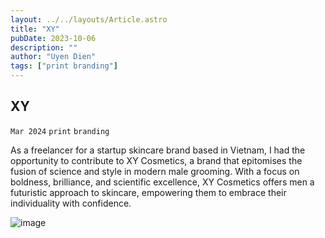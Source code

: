 ```yaml
---
layout: ../../layouts/Article.astro
title: "XY"
pubDate: 2023-10-06
description: ""
author: "Uyen Dien"
tags: ["print branding"]
---
```


## XY

`Mar 2024`
`print`
`branding`


As a freelancer for a startup skincare brand based in Vietnam, I had the opportunity to contribute to XY Cosmetics, a brand that epitomises the fusion of science and style in modern male grooming. With a focus on boldness, brilliance, and scientific excellence, XY Cosmetics offers men a futuristic approach to skincare, empowering them to embrace their individuality with confidence. 

![image](/assets/xy/xy.png)